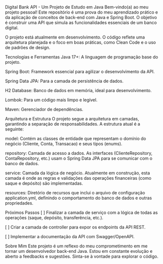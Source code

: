 Digital Bank API - Um Projeto de Estudo em Java
Bem-vindo(a) ao meu projeto pessoal! Este repositório é uma prova do meu aprendizado prático e da aplicação de conceitos de back-end com Java e Spring Boot. 
O objetivo é construir uma API que simula as funcionalidades essenciais de um banco digital.

O projeto está atualmente em desenvolvimento. O código reflete uma arquitetura planejada e o foco em boas práticas, como Clean Code e o uso de padrões de design.

Tecnologias e Ferramentas
Java 17+: A linguagem de programação base do projeto.

Spring Boot: Framework essencial para agilizar o desenvolvimento da API.

Spring Data JPA: Para a camada de persistência de dados.

H2 Database: Banco de dados em memória, ideal para desenvolvimento.

Lombok: Para um código mais limpo e legível.

Maven: Gerenciador de dependências.

Arquitetura e Estrutura
O projeto segue a arquitetura em camadas, garantindo a separação de responsabilidades. A estrutura atual é a seguinte:

model: Contém as classes de entidade que representam o domínio do negócio (Cliente, Conta, Transacao) e seus tipos (enums).

repository: Camada de acesso a dados. As interfaces (ClienteRepository, ContaRepository, etc.) usam o Spring Data JPA para se comunicar com o banco de dados.

service: Camada da lógica de negócio. Atualmente em construção, esta camada é onde as regras e validações das operações financeiras (como saque e depósito) são implementadas.

resources: Diretório de recursos que inclui o arquivo de configuração application.yml, definindo o comportamento do banco de dados e outras propriedades.

Próximos Passos
[ ] Finalizar a camada de serviço com a lógica de todas as operações (saque, depósito, transferência, etc.).

[ ] Criar a camada de controller para expor os endpoints da API REST.

[ ] Implementar a documentação da API com Swagger/OpenAPI.

Sobre Mim
Este projeto é um reflexo do meu comprometimento em me tornar um desenvolvedor back-end Java. Estou em constante evolução e aberto a feedbacks e sugestões. Sinta-se à vontade para explorar o código.